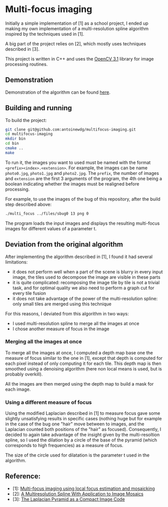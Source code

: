 # Multi-focus imaging

Initially a simple implementation of [1] as a school project, I ended up making my
own implementation of a multi-resolution spline algorithm inspired by the techniques
used in [1].

A big part of the project relies on [2], which mostly uses techniques described in [3].

This project is written in C++ and uses the [OpenCV 3.1](http://opencv.org/opencv-3-1.html)
library for image processing routines.

## Demonstration

Demonstration of the algorithm can be found [here](demo.md).

## Building and running

To build the project:

```bash
git clone git@github.com:antoinewdg/multifocus-imaging.git
cd multifocus-imaging
mkdir bin
cd bin
cmake ..
make
```

To run it, the images you want to used must be named with the format `<prefix><index>.<extension>`.
For example, the images can be name `photo0.jpg`, `photo1.jpg` and `photo2.jpg`.
The `prefix`, the number of images and `extension` are the first 3 
arguments of the program, the 4th one being a boolean indicating 
whether the images must be realigned before processing.

For example, to use the images of the bug of this repository, after the build step 
described above:

```bash
./multi_focus ../files/sbug0 13 png 0
```

The program loads the input images and displays the resulting multi-focus images 
for different values of a parameter t.

## Deviation from the original algorithm

After implementing the algorithm described in [1], I found it had several limitations:
* it does not perform well when a part of the scene is blurry in every input image, 
the tiles used to decompose the image are visible in these parts
* it is quite complicated: recomposing the image tile by tile is not a trivial task, 
and for optimal quality we also need to perform a graph cut for every tile fusion
* it does not take advantage of the power of the multi-resolution spline: only small tiles
are merged using this technique

For this reasons, I deviated from this algorithm in two ways:
* I used multi-resolution spline to merge all the images at once
* I chose another measure of focus in the image

### Merging all the images at once

To merge all the images at once, I computed a depth map base one the measure
of focus similar to the one in [1], except that depth is computed for each pixel
instead of only computing it for each tile. This depth map is then smoothed using 
a denoising algorithm (here non local means is used, but is probably overkill). 

All the images are then merged using the depth map to build a mask for each 
image.

### Using a different measure of focus

Using the modified Laplacian described in [1] to measure focus gave some slightly 
unsatisfying results in specific cases (nothing huge but for example in the case of the
bug one "hair" move between to images, and the Laplacian counted both positions of the 
"hair" as focused). Consequently, I decided to again take advantage of the insight
given by the multi-resoltion spline, so I used the dilation by a circle of the
base of the pyramid (which corresponds to high frequencies) as a measure of focus.

The size of the circle used for dilatation is the parameter t used in the algorithm.





## Reference:

* \[1\]: [Multi-focus imaging using local focus estimation and mosaicking](https://vision.ece.ucsb.edu/sites/vision.ece.ucsb.edu/files/publications/fedorov_focus_icip2006.pdf/)
* \[2\]: [A Multiresolution Spline With Application to Image Mosaics](http://www.cs.toronto.edu/~mangas/teaching/320/assignments/a3/spline83.pdf)
* \[3\]: [The Laplacian Pyramid as a Compact Image Code](https://forums.cs.tau.ac.il/~hezy/Vision%20Seminar/pyramid83.pdf)
